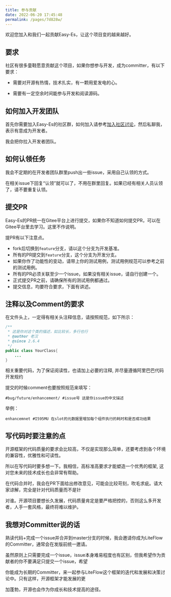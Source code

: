 ```yaml
---
title: 参与贡献
date: 2022-06-20 17:45:48
permalink: /pages/7d828w/
---
```


欢迎您加入和我们一起贡献Easy-Es，让这个项目变的越来越好。

## 要求

社区有很多童鞋愿意贡献这个项目，如果你想参与开发，成为committer，有以下要求：


* 需要对开源有热情，技术扎实，有一颗用爱发电的心。

* 需要有一定空余时间能参与开发和阅读源码。

## 如何加入开发团队

首先你需要加入Easy-Es的社区群，如何加入请参考[加入社区讨论](/pages/kd129d/)，然后私聊我，表示有意成为开发者。

我会把你拉入开发者团队。

## 如何认领任务

我会不定期的在开发者团队群里push出一些issue，采用自己认领的方式。

在相关issue下回复“认领”就可以了，不用在群里回复。如果已经有相关人员认领了，请不要重复认领。

## 提交PR

Easy-Es的PR统一在Gitee平台上进行提交，如果你不知道如何提交PR，可以在Gitee平台里去学习。这里不作说明。

提PR有以下注意点。

* fork后切换到`feature`分支，请以这个分支为开发基准。
* 所有的PR提交到`feature`分支，这个分支为开发分支。
* 如果你作了功能性的变动，请带上你的测试用例，测试用例规范可以参考之前的测试用例。
* 所有的PR必须关联至少一个issue，如果没有相关issue，请自行创建一个。
* 正式提交PR之前，请确保所有的测试用例都通过。
* 提交信息，均要符合要求，下面有讲述。

## 注释以及Comment的要求

在文件头上，一定得有相关头注释信息，请按照规范，如下所示：
```java
/**
 * 这是你对这个类的描述，如比较长，多行也行
 * @author 老汉
 * @since 2.6.4
 */
public class YourClass{
	...
}
```

相关重要代码，为了保证阅读性，也请加上必要的注释, 并尽量遵循阿里巴巴代码开发规约

提交的时候comment也要按照规范来填写：
```
#bug/future/enhancement/ #issue号 这是你issue的中文描述
```
举例：
```
enhancemnet #I595MU 在slot的元数据里增加每个组件执行的耗时和是否成功结果
```

## 写代码时要注意的点

开源框架的代码质量的要求会比较高，不仅是实现那么简单，还要考虑到各个环境的兼容性，优雅性和可读性。

所以在写代码时要多想一下。我相信，高标准高要求才能塑造一个优秀的框架, 这对您未来的技术成长也会非常有帮助。

在代码合并时，我会在PR下面给出修改意见，可能会比较苛刻，吹毛求疵。请大家谅解，完全是针对代码质量而不是针

对谁。开源项目要想长久发展，代码质量肯定是要严格把控的，否则这么多开发者，人手一套风格，最终将难以维护。

## 我想对Committer说的话

熟读代码+完成一个issue并合并到master分支的时候，我会邀请你成为LiteFlow的Committer，通常会在发版前统一邀请。

虽然原则上只需要完成一个issue，issue本身难易程度也有区别，但我希望作为贡献者的你不要满足只提交一个issue，希望

你能成为长期的Committer，来一起参与LiteFlow这个框架的迭代和发展和决策讨论中。只有这样，开源框架才能发展的更

加蓬勃，开源也会作为你成长和技术提高的途径。



